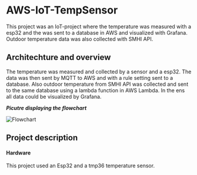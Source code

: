 # AWS-IoT-TempSensor
This project was an IoT-project where the temperature was measured with a esp32 and the was sent to a database in AWS and visualized with Grafana. Outdoor temperature data was also collected with SMHI API.

## Architechture and overview
The temperature was measured and collected by a sensor and a esp32. The data was then sent by MQTT to AWS and with a rule setting sent to a database. Also outdoor temperature from SMHI API was collected and sent to the same database using a lambda function in AWS Lambda. In the ens all data could be visualized by Grafana.

***Picutre displaying the flowchart***

![Flowchart](https://github.com/MarcusNilssonn/AWS-IoT-TempSensor/assets/113011450/b6bfaff4-1657-4576-ac9f-5b040e421af9)

## Project description
#### Hardware
This project used an Esp32 and a tmp36 temperature sensor.

